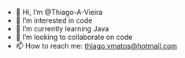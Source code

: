 - 👋 Hi, I’m @Thiago-A-Vieira
- 👀 I’m interested in code
- 🌱 I’m currently learning Java
- 💞️ I’m looking to collaborate on code
- 📫 How to reach me: thiago.vmatos@hotmail.com

<!---
taiguin/taiguin is a ✨ special ✨ repository because its `README.md` (this file) appears on your GitHub profile.
You can click the Preview link to take a look at your changes.
--->
